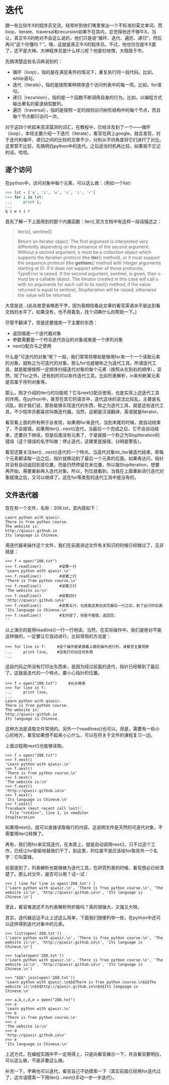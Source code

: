 迭代
===

跟一些比较牛X的程序员交流，经常听到他们嘴里冒出一个不标准的英文单词，而loop、iterate、traversal和recursion如果不在其内，总觉得他还不够牛X。当让，真正牛X的绝对不会这么说的，他们只是说“循环、迭代、遍历、递归”，然后再问“这个你懂吗？”。哦，这就是真正牛X的程序员。不过，他也仅仅是牛X罢了，还不是大神。大神程序员是什么样儿呢？他是扫地僧，大隐隐于市。

先搞清楚这些名词再说别的：

*   循环（loop），指的是在满足条件的情况下，重复执行同一段代码。比如，while语句。
*   迭代（iterate），指的是按照某种顺序逐个访问列表中的每一项。比如，for语句。
*   递归（recursion），指的是一个函数不断调用自身的行为。比如，以编程方式输出著名的斐波纳契数列。
*   遍历（traversal），指的是按照一定的规则访问树形结构中的每个节点，而且每个节点都只访问一次。

对于这四个听起来高深莫测的词汇，在教程中，已经涉及到了一个——循环（loop），本经主要介绍一下迭代（iterate），看官在网上google，就会发现，对于迭代和循环、递归之间的比较的文章不少，分别从不同角度将它们进行了对比。这里暂不比较，先搞明白python中的迭代。之后适当时机再比较，如果我不忘记的话，哈哈。

## 逐个访问
在python中，访问对象中每个元素，可以这么做：（例如一个list）
``` Python
>>> lst = ['q', 'i', 'w', 's', 'i', 'r']
>>> for i in lst:
...     print i,
...
q i w s i r
```

首先了解一下上面用到的那个内置函数：iter(),官方文档中有这样一段话描述之：

> iter(o[, sentinel])
>
> Return an iterator object. The first argument is interpreted very differently depending on the presence of the second argument. Without a second argument, o must be a collection object which supports the iteration protocol (the **iter**() method), or it must support the sequence protocol (the **getitem**() method with integer arguments starting at 0). If it does not support either of those protocols, TypeError is raised. If the second argument, sentinel, is given, then o must be a callable object. The iterator created in this case will call o with no arguments for each call to its next() method; if the value returned is equal to sentinel, StopIteration will be raised, otherwise the value will be returned.

大意是说...(此处故意省略若干字，因为我相信看此文章的看官英语水平是达到看文档的水平了，如果没有，也不用着急，找个词典什么的帮助一下。)

尽管不翻译了，但是还要提炼一下主要的东西：

*   返回值是一个迭代器对象
*   参数需要是一个符合迭代协议的对象或者是一个序列对象
*   next()配合与之使用

什么是“可迭代的对象”呢？一般，我们常常将哪些能够用for来一个一个读取元素的对象，就称之为可迭代的对象。那么for也就被称之为迭代工具。所谓迭代工具，就是能够按照一定顺序扫描迭代对象的每个元素（按照从左到右的顺序），显然，除了for之外，还有别的可以称作迭代工具，比如列表解析，in来判断某元素是否属于序列对象等。

那么，刚才介绍的iter()的功能呢？它与next()配合使用，也是实现上述迭代工具的作用。在python中，甚至在其它的语言中，迭代这块的说法比较乱，主要是名词乱，刚才我们说，那些能够实现迭代的东西，称之为迭代工具，就是这些迭代工具，不少程序员都喜欢叫做迭代器。当然，这都是汉语翻译，英语就是iterator。

看官看上面的所有例子会发现，如果用for来迭代，当到末尾的时候，就自动结束了，不会报错。如果用iter()...next()迭代，当最后一个完成之后，它不会自动结束，还要向下继续，但是后面没有元素了，于是就报一个称之为StopIteration的错误（这个错误的名字叫做：停止迭代，这哪里是报错，分明是警告）。

看官还要关注iter()...next()迭代的一个特点。当迭代对象lst_iter被迭代结束，即每个元素都读取一边之后，指针就移动到了最后一个元素的后面。如果再访问，指针并没有自动返回到首位置，而是仍然停留在末位置，所以报StopIteration，想要再开始，需要重新再入迭代对象。所以，列位就看到，当我在上面重新进行迭代对象赋值之后，又可以继续了。这在for等类型的迭代工具中是没有的。


## 文件迭代器

现在有一个文件，名称：208.txt，其内容如下：

```
Learn python with qiwsir.
There is free python course.
The website is:
http://qiwsir.github.io
Its language is Chinese.

```

用迭代器来操作这个文件，我们在前面讲述文件有关知识的时候已经做过了，无非就是：

```
>>> f = open("208.txt")
>>> f.readline()        #读第一行
'Learn python with qiwsir.\n'
>>> f.readline()        #读第二行
'There is free python course.\n'
>>> f.readline()        #读第三行
'The website is:\n'
>>> f.readline()        #读第四行
'http://qiwsir.github.io\n'
>>> f.readline()        #读第五行，也就是这真在读完最后一行之后，到了此行的后面
'Its language is Chinese.\n'
>>> f.readline()        #无内容了，但是不报错，返回空。
''

```

以上演示的是用readline()一行一行地读。当然，在实际操作中，我们是绝对不能这样做的，一定要让它自动进行，比较常用的方法是：

```
>>> for line in f:     #这个操作是紧接着上面的操作进行的，请看官主要观察
...     print line,    #没有打印出任何东西
...

```

这段代码之所没有打印出东西来，是因为经过前面的迭代，指针已经移到了最后了。这就是迭代的一个特点，要小心指针的位置。

```
>>> f = open("208.txt")     #从头再来
>>> for line in f:
...     print line,
...
Learn python with qiwsir.
There is free python course.
The website is:
http://qiwsir.github.io
Its language is Chinese.

```

这种方法是读取文件常用的。另外一个readlines()也可以。但是，需要有一些小心的地方，看官如果想不起来小心什么，可以在将关于文件的课程复习一边。

上面过程用next()也能够读取。

```
>>> f = open("208.txt")
>>> f.next()
'Learn python with qiwsir.\n'
>>> f.next()
'There is free python course.\n'
>>> f.next()
'The website is:\n'
>>> f.next()
'http://qiwsir.github.io\n'
>>> f.next()
'Its language is Chinese.\n'
>>> f.next()
Traceback (most recent call last):
  File "<stdin>", line 1, in <module>
StopIteration

```

如果用next()，就可以直接读取每行的内容。这说明文件是天然的可迭代对象，不需要用iter()转换了。

再有，我们用for来实现迭代，在本质上，就是自动调用next()，只不过这个工作，已经让for偷偷地替我们干了，到这里，列位是不是应该给for取另外一个名字：它叫雷锋。

前面提到了，列表解析也能够做为迭代工具，在研究列表的时候，看官想必已经清楚了。那么对文件，是否可以用？试一试：

```
>>> [ line for line in open('208.txt') ]
['Learn python with qiwsir.\n', 'There is free python course.\n', 'The website is:\n', 'http://qiwsir.github.io\n', 'Its language is Chinese.\n']

```

至此，看官难道还不为列表解析所折服吗？真的很强大，又强又大呀。

其实，迭代器远远不止上述这么简单，下面我们随便列举一些，在python中还可以这样得到迭代对象中的元素。

```
>>> list(open('208.txt'))
['Learn python with qiwsir.\n', 'There is free python course.\n', 'The website is:\n', 'http://qiwsir.github.io\n', 'Its language is Chinese.\n']

>>> tuple(open('208.txt'))
('Learn python with qiwsir.\n', 'There is free python course.\n', 'The website is:\n', 'http://qiwsir.github.io\n', 'Its language is Chinese.\n')

>>> "$$$".join(open('208.txt'))
'Learn python with qiwsir.\n$$$There is free python course.\n$$$The website is:\n$$$http://qiwsir.github.io\n$$$Its language is Chinese.\n'

>>> a,b,c,d,e = open("208.txt")
>>> a
'Learn python with qiwsir.\n'
>>> b
'There is free python course.\n'
>>> c
'The website is:\n'
>>> d
'http://qiwsir.github.io\n'
>>> e
'Its language is Chinese.\n'

```

上述方式，在编程实践中不一定用得上，只是向看官展示一下，并且看官要明白，可以这么做，不是非要这么做。

补充一下，字典也可以迭代，看官自己不妨摸索一下（其实前面已经用for迭代过了，这次请摸索一下用iter()...next()手动一步一步迭代）。


